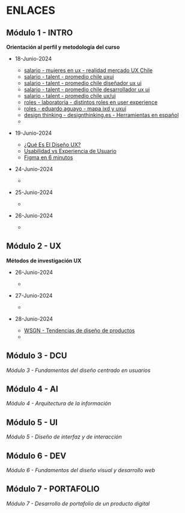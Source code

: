 
# ENLACES





## Módulo 1 - INTRO
**Orientación al perfil y metodología del curso**

- 18-Junio-2024


	- [salario - mujeres en ux - realidad mercado UX Chile](https://medium.com/m%C3%A1s-mujeres-en-ux/realidad-salarial-mercado-ux-chile-parte-i-333880ce300c)
	- [salario - talent -  promedio chile uxui](https://cl.talent.com/salary?job=uxui)
	- [salario - talent -  promedio chile diseñador ux ui](https://cl.talent.com/salary?job=diseñador+ux+ui)
	- [salario - talent -  promedio chile desarrollador ux ui](https://cl.talent.com/salary?job=desarrollador+ux+ui)
	- [salario - talent -  promedio chile ux/ui](https://cl.talent.com/salary?job=ux/ui)
	- [roles - laboratoria - distintos roles en user experience](https://medium.com/laboratoria/los-distintos-roles-dentro-del-user-experience-ux-601706d578aa)
	- [roles - eduardo aguayo - mapa ixd y uxui](https://eduardoaguayo.cl/blog/ixd-o-ux-ui)
	- [design thinking - designthinking.es - Herramientas en español](https://designthinking.es/)
	- []()

- 19-Junio-2024

	- [¿Qué Es El Diseño UX?](https://www.youtube.com/watch?v=2PoUw0aBJw0&list=PLNH2lJTFXhRCwD9zhSi6LklA2tYVHvfKr)
	- [Usabilidad vs Experiencia de Usuario](https://www.youtube.com/watch?v=V4islcJoljo)
	- [Figma en 6 minutos](https://www.youtube.com/watch?v=JMMmL9859iA)


- 24-Junio-2024
	- []()

- 25-Junio-2024
	- []()

- 26-Junio-2024
	- []()

## Módulo 2 - UX
**Métodos de investigación UX**

- 26-Junio-2024
	- []()

- 27-Junio-2024
	- []()

- 28-Junio-2024
	- [WSGN - Tendencias de diseño de productos](https://www.wgsn.com/es)
	- []()

## Módulo 3 - DCU
*Módulo 3 - Fundamentos del diseño centrado en usuarios*

## Módulo 4 - AI
*Módulo 4 - Arquitectura de la información*

## Módulo 5 - UI
*Módulo 5 - Diseño de interfaz y de interacción*

## Módulo 6 - DEV
*Módulo 6 - Fundamentos del diseño visual y desarrollo web*

## Módulo 7 - PORTAFOLIO
*Módulo 7 - Desarrollo de portafolio de un producto digital*







